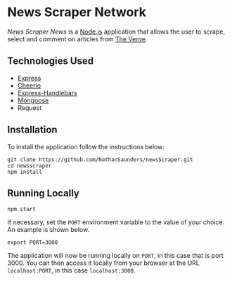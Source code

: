 # News Scraper Network

_News Scraper News_ is a [Node.js](https://nodejs.org/en/) application that allows the user to scrape, select and comment on articles from [The Verge](https://theverge.com/).

## Technologies Used

* [Express](https://expressjs.com/)
* [Cheerio](https://github.com/cheeriojs/cheerio)
* [Express-Handlebars](https://www.npmjs.com/package/express-handlebars/)
* [Mongoose](https://www.npmjs.com/package/express-handlebars/)
* Request

## Installation

To install the application follow the instructions below:

    git clone https://github.com/NathanSaunders/newsScraper.git
    cd newsscraper
    npm install

## Running Locally

    npm start


If necessary, set the `PORT` environment variable to the value of your choice. An example is shown below.

    export PORT=3000

The application will now be running locally on `PORT`, in this case that is port 3000. You can then access it locally from your browser at the URL `localhost:PORT`, in this case `localhost:3000`.
